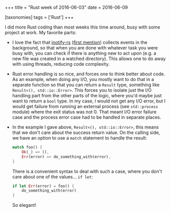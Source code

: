 +++
title = "Rust week of 2016-06-03"
date = 2016-06-09

[taxonomies]
tags = ['Rust']
+++

I did more Rust coding than most weeks this time around, busy with some
project at work. My favorite parts:

- I love the fact that [inotify-rs] ([first mention]) collects events
  in the background, so that when you are done with whatever task you
  were busy with, you can check if there is anything new to act upon
  (e.g. a new file was created in a watched directory). This allows
  one to do away with using threads, reducing code complexity.
- Rust error handling is so nice, and forces one to think better about
  code. As an example, when doing any I/O, you mostly want to do
  that in a separate function so that you can return a `Result` type,
  something like `Result<(), std::io::Error>`. This forces you to
  isolate just the I/O handling part from the other parts of the
  logic, where you'd maybe just want to return a `bool` type. In
  my case, I would not get any I/O error, but I would get failure from
  running an external process (see `std::process` module) where the
  exit status was not 0. That meant I/O error failure case and the
  process error case had to be handled in separate places.
- In the example I gave above, `Result<(), std::io::Error>`, this
  means that we don't care about the success return value. On the
  calling side, we have an option to use a `match` statement to handle
  the result:


  ```rust
  match foo() {
      Ok(_) => (),
      Err(error) => do_something_with(error),
  }
  ```

  There is a convenient syntax to deal with such a case, where you
  don't care about one of the values... `if let`:

  ```rust
  if let Err(error) = foo() {
      do_something_with(error)
  }
  ```

  So elegant!


[inotify-rs]: https://github.com/hannobraun/inotify-rs
[first mention]: @/rust-week-of-2015-07-31.md
